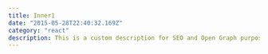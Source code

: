 ```yaml
---
title: Inner1
date: "2015-05-28T22:40:32.169Z"
category: "react"
description: This is a custom description for SEO and Open Graph purposes, rather than the default generated excerpt. Simply add a description field to the frontmatter.
---
```

